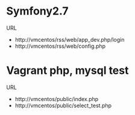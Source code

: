 # Symfony2.7  
URL  
* http://vmcentos/rss/web/app_dev.php/login  
* http://vmcentos/rss/web/config.php  

# Vagrant php, mysql test  
URL  
* http://vmcentos/public/index.php  
* http://vmcentos/public/select_test.php  

